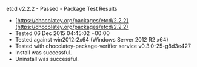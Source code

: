 ﻿etcd v2.2.2 - Passed - Package Test Results
 * [https://chocolatey.org/packages/etcd/2.2.2](https://chocolatey.org/packages/etcd/2.2.2)
 * Tested 06 Dec 2015 04:45:02 +00:00
 * Tested against win2012r2x64 (Windows Server 2012 R2 x64)
 * Tested with chocolatey-package-verifier service v0.3.0-25-g8d3e427
 * Install was successful.
 * Uninstall was successful.